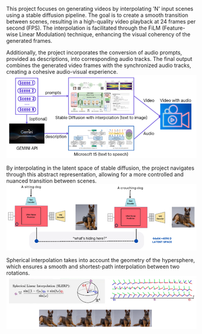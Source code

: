 This project focuses on generating videos by interpolating 'N' input scenes using a stable diffusion pipeline. The goal is to create a smooth transition between scenes, resulting in a high-quality video playback at 24 frames per second (FPS). The interpolation is facilitated through the FiLM (Feature-wise Linear Modulation) technique, enhancing the visual coherency of the generated frames.

Additionally, the project incorporates the conversion of audio prompts, provided as descriptions, into corresponding audio tracks. The final output combines the generated video frames with the synchronized audio tracks, creating a cohesive audio-visual experience.
![](images/system_pipeline.png)

By interpolating in the latent space of stable diffusion, the project navigates through this abstract representation, allowing for a more controlled and nuanced transition between scenes.
![](images/latent_space.png)

Spherical interpolation takes into account the geometry of the hypersphere, which ensures a smooth and shortest-path interpolation between two rotations.
![](images/spherical_interpolation.png)
